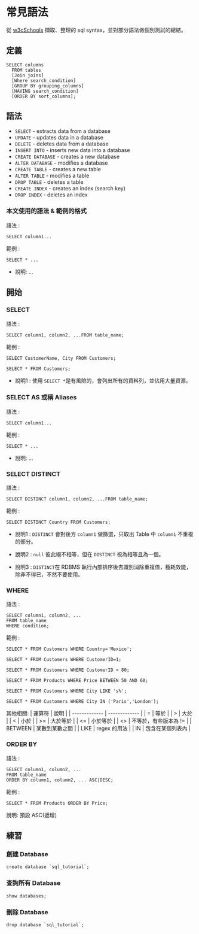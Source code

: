 # 常見語法

從 [w3cSchools](https://www.w3schools.com/sql/default.asp) 擷取、整理的 sql syntax，並對部分語法做個別測試的總結。

## 定義

```
SELECT columns
  FROM tables
  [Join joins]
  [Where search_condition]
  [GROUP BY grouping_columns]
  [HAVING search_condition]
  [ORDER BY sort_columns];
```

## 語法

* `SELECT` - extracts data from a database
* `UPDATE` - updates data in a database
* `DELETE` - deletes data from a database
* `INSERT INTO` - inserts new data into a database
* `CREATE DATABASE` - creates a new database
* `ALTER DATABASE` - modifies a database
* `CREATE TABLE` - creates a new table
* `ALTER TABLE` - modifies a table
* `DROP TABLE` - deletes a table
* `CREATE INDEX` - creates an index (search key)
* `DROP INDEX` - deletes an index

### 本文使用的語法 & 範例的格式

語法 :
```
SELECT column1...
```

範例 :
```
SELECT * ...
```

* 說明: ...

## 開始

### SELECT

語法 :
```
SELECT column1, column2, ...FROM table_name;
```

範例 :
```
SELECT CustomerName, City FROM Customers;

SELECT * FROM Customers;
```

* 說明1 : 使用 `SELECT *`是有風險的，會列出所有的資料列，並佔用大量資源。

### SELECT AS 或稱 Aliases

語法 :
```
SELECT column1...
```

範例 :
```
SELECT * ...
```

* 說明: ...

### SELECT DISTINCT

語法 :
```
SELECT DISTINCT column1, column2, ...FROM table_name;
```

範例 :
```
SELECT DISTINCT Country FROM Customers;
```

* 說明1 : `DISTINCT` 會對後方 `column1` 做篩選，只取出 Table 中 `column1` 不重複的部分。

* 說明2 : `null` 彼此絕不相等，但在 `DISTINCT` 視為相等且為一個。

* 說明3 : `DISTINCT`在 RDBMS 執行內部排序後去識別消除重複值，極耗效能，除非不得已，不然不要使用。


### WHERE

語法 :
```
SELECT column1, column2, ...
FROM table_name
WHERE condition;
```

範例 :
```
SELECT * FROM Customers WHERE Country='Mexico';

SELECT * FROM Customers WHERE CustomerID=1;

SELECT * FROM Customers WHERE CustomerID > 80;

SELECT * FROM Products WHERE Price BETWEEN 50 AND 60;

SELECT * FROM Customers WHERE City LIKE 's%';

SELECT * FROM Customers WHERE City IN ('Paris','London');
```

其他相關:
| 運算符  | 說明 |
| ------------- | ------------- |
| =  | 等於  |
| >  | 大於  |
| <  | 小於 |
| >= | 大於等於  |
| <= | 小於等於  |
| <> | 不等於，有些版本為 !=  |
| BETWEEN  | 某數到某數之間 |
| LIKE  | regex 的用法  |
| IN  | 包含在某個列表內  |

### ORDER BY

語法 :
```
SELECT column1, column2, ...
FROM table_name
ORDER BY column1, column2, ... ASC|DESC;
```

範例 :
```
SELECT * FROM Products ORDER BY Price;
```

說明: 預設 ASC(遞增)

## 練習

### 創建 Database

```
create database `sql_tutorial`;
```

### 查詢所有 Database

```
show databases;
```

### 刪除 Database

```
drop database `sql_tutorial`;
```
